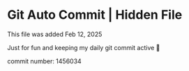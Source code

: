 # Git Auto Commit | Hidden File

This file was added Feb 12, 2025

Just for fun and keeping my daily git commit active 🤪

commit number: 1456034
